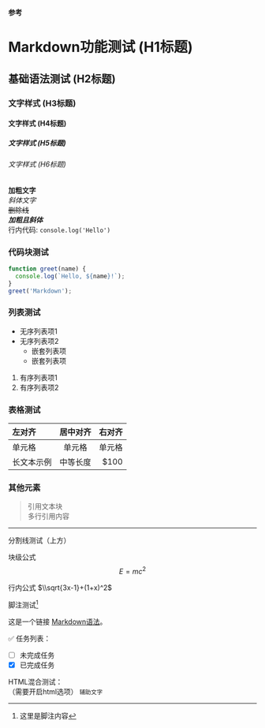 **参考**

# Markdown功能测试 (H1标题)

## 基础语法测试 (H2标题)

### 文字样式 (H3标题)

#### 文字样式 (H4标题)

##### 文字样式 (H5标题)

###### 文字样式 (H6标题)

**加粗文字**  
_斜体文字_  
~~删除线~~  
**_加粗且斜体_**  
行内代码: `console.log('Hello')`

### 代码块测试

```javascript
function greet(name) {
  console.log(`Hello, ${name}!`);
}
greet('Markdown');
```

### 列表测试

- 无序列表项1
- 无序列表项2
  - 嵌套列表项
  - 嵌套列表项

1. 有序列表项1
2. 有序列表项2

### 表格测试

| 左对齐     | 居中对齐 | 右对齐 |
| :--------- | :------: | -----: |
| 单元格     |  单元格  | 单元格 |
| 长文本示例 | 中等长度 |   $100 |

### 其他元素

> 引用文本块  
> 多行引用内容

---

分割线测试（上方）

块级公式
$$
E=mc^2
$$

行内公式 $\\sqrt{3x-1}+(1+x)^2$

脚注测试[^1]

[^1]: 这里是脚注内容

这是一个链接 [Markdown语法](https://markdown.com.cn)。

✅ 任务列表：

- [ ] 未完成任务
- [x] 已完成任务

HTML混合测试：
<br>（需要开启html选项）
<small>辅助文字</small>
